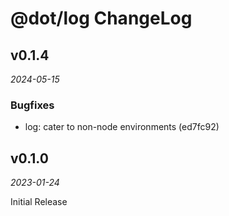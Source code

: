 # @dot/log ChangeLog

## v0.1.4

_2024-05-15_

### Bugfixes

- log: cater to non-node environments (ed7fc92)

## v0.1.0

_2023-01-24_

Initial Release
